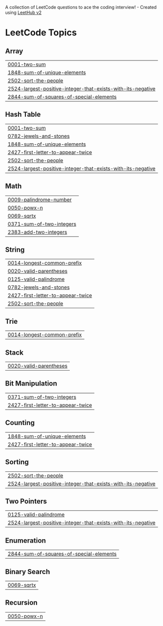 A collection of LeetCode questions to ace the coding interview! - Created using [LeetHub v2](https://github.com/arunbhardwaj/LeetHub-2.0)
<!---LeetCode Topics Start-->
# LeetCode Topics
## Array
|  |
| ------- |
| [0001-two-sum](https://github.com/sidhasamad/Leetcode-solutions/tree/master/0001-two-sum) |
| [1848-sum-of-unique-elements](https://github.com/sidhasamad/Leetcode-solutions/tree/master/1848-sum-of-unique-elements) |
| [2502-sort-the-people](https://github.com/sidhasamad/Leetcode-solutions/tree/master/2502-sort-the-people) |
| [2524-largest-positive-integer-that-exists-with-its-negative](https://github.com/sidhasamad/Leetcode-solutions/tree/master/2524-largest-positive-integer-that-exists-with-its-negative) |
| [2844-sum-of-squares-of-special-elements](https://github.com/sidhasamad/Leetcode-solutions/tree/master/2844-sum-of-squares-of-special-elements) |
## Hash Table
|  |
| ------- |
| [0001-two-sum](https://github.com/sidhasamad/Leetcode-solutions/tree/master/0001-two-sum) |
| [0782-jewels-and-stones](https://github.com/sidhasamad/Leetcode-solutions/tree/master/0782-jewels-and-stones) |
| [1848-sum-of-unique-elements](https://github.com/sidhasamad/Leetcode-solutions/tree/master/1848-sum-of-unique-elements) |
| [2427-first-letter-to-appear-twice](https://github.com/sidhasamad/Leetcode-solutions/tree/master/2427-first-letter-to-appear-twice) |
| [2502-sort-the-people](https://github.com/sidhasamad/Leetcode-solutions/tree/master/2502-sort-the-people) |
| [2524-largest-positive-integer-that-exists-with-its-negative](https://github.com/sidhasamad/Leetcode-solutions/tree/master/2524-largest-positive-integer-that-exists-with-its-negative) |
## Math
|  |
| ------- |
| [0009-palindrome-number](https://github.com/sidhasamad/Leetcode-solutions/tree/master/0009-palindrome-number) |
| [0050-powx-n](https://github.com/sidhasamad/Leetcode-solutions/tree/master/0050-powx-n) |
| [0069-sqrtx](https://github.com/sidhasamad/Leetcode-solutions/tree/master/0069-sqrtx) |
| [0371-sum-of-two-integers](https://github.com/sidhasamad/Leetcode-solutions/tree/master/0371-sum-of-two-integers) |
| [2383-add-two-integers](https://github.com/sidhasamad/Leetcode-solutions/tree/master/2383-add-two-integers) |
## String
|  |
| ------- |
| [0014-longest-common-prefix](https://github.com/sidhasamad/Leetcode-solutions/tree/master/0014-longest-common-prefix) |
| [0020-valid-parentheses](https://github.com/sidhasamad/Leetcode-solutions/tree/master/0020-valid-parentheses) |
| [0125-valid-palindrome](https://github.com/sidhasamad/Leetcode-solutions/tree/master/0125-valid-palindrome) |
| [0782-jewels-and-stones](https://github.com/sidhasamad/Leetcode-solutions/tree/master/0782-jewels-and-stones) |
| [2427-first-letter-to-appear-twice](https://github.com/sidhasamad/Leetcode-solutions/tree/master/2427-first-letter-to-appear-twice) |
| [2502-sort-the-people](https://github.com/sidhasamad/Leetcode-solutions/tree/master/2502-sort-the-people) |
## Trie
|  |
| ------- |
| [0014-longest-common-prefix](https://github.com/sidhasamad/Leetcode-solutions/tree/master/0014-longest-common-prefix) |
## Stack
|  |
| ------- |
| [0020-valid-parentheses](https://github.com/sidhasamad/Leetcode-solutions/tree/master/0020-valid-parentheses) |
## Bit Manipulation
|  |
| ------- |
| [0371-sum-of-two-integers](https://github.com/sidhasamad/Leetcode-solutions/tree/master/0371-sum-of-two-integers) |
| [2427-first-letter-to-appear-twice](https://github.com/sidhasamad/Leetcode-solutions/tree/master/2427-first-letter-to-appear-twice) |
## Counting
|  |
| ------- |
| [1848-sum-of-unique-elements](https://github.com/sidhasamad/Leetcode-solutions/tree/master/1848-sum-of-unique-elements) |
| [2427-first-letter-to-appear-twice](https://github.com/sidhasamad/Leetcode-solutions/tree/master/2427-first-letter-to-appear-twice) |
## Sorting
|  |
| ------- |
| [2502-sort-the-people](https://github.com/sidhasamad/Leetcode-solutions/tree/master/2502-sort-the-people) |
| [2524-largest-positive-integer-that-exists-with-its-negative](https://github.com/sidhasamad/Leetcode-solutions/tree/master/2524-largest-positive-integer-that-exists-with-its-negative) |
## Two Pointers
|  |
| ------- |
| [0125-valid-palindrome](https://github.com/sidhasamad/Leetcode-solutions/tree/master/0125-valid-palindrome) |
| [2524-largest-positive-integer-that-exists-with-its-negative](https://github.com/sidhasamad/Leetcode-solutions/tree/master/2524-largest-positive-integer-that-exists-with-its-negative) |
## Enumeration
|  |
| ------- |
| [2844-sum-of-squares-of-special-elements](https://github.com/sidhasamad/Leetcode-solutions/tree/master/2844-sum-of-squares-of-special-elements) |
## Binary Search
|  |
| ------- |
| [0069-sqrtx](https://github.com/sidhasamad/Leetcode-solutions/tree/master/0069-sqrtx) |
## Recursion
|  |
| ------- |
| [0050-powx-n](https://github.com/sidhasamad/Leetcode-solutions/tree/master/0050-powx-n) |
<!---LeetCode Topics End-->